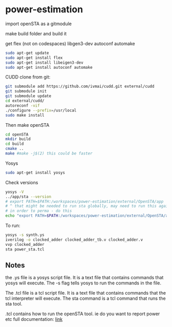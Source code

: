 # power-estimation

import openSTA as a gitmodule

make build folder and build it

get flex (not on codespaces)
libgen3-dev
autoconf automake
```sh
sudo apt-get update
sudo apt-get install flex
sudo apt-get install libeigen3-dev
sudo apt-get install autoconf automake
```


CUDD
clone from git:
```sh
git submodule add https://github.com/ivmai/cudd.git external/cudd
git submodule init
git submodule update
cd external/cudd/
autoreconf -vif
./configure --prefix=/usr/local
sudo make install
```


Then make openSTA
```sh
cd openSTA
mkdir build
cd build
cmake ..
make #make -j$(2) this could be faster
```

Yosys
```sh
sudo apt-get install yosys
```


Check versions
```sh
yosys -V
../app/sta --version
# export PATH=$PATH:/workspaces/power-estimation/external/OpenSTA/app 
# ^ that might be needed to run sta globally, may need to run this again if you close the terminal.
# in order to perma - do this
echo "export PATH=$PATH:/workspaces/power-estimation/external/OpenSTA/app" >> ~/.bashrc

```

To run:
```sh
yosys -s synth.ys
iverilog -o clocked_adder clocked_adder_tb.v clocked_adder.v
vvp clocked_adder
sta power_sta.tcl
```

## Notes

the .ys file is a yosys script file. It is a text file that contains commands that yosys will execute. The -s flag tells yosys to run the commands in the file.

The .tcl file is a tcl script file. It is a text file that contains commands that the tcl interpreter will execute. The sta command is a tcl command that runs the sta tool.

.tcl contains how to run the openSTA tool. ie do you want to report power etc
full documentation: [link](https://github.com/The-OpenROAD-Project/OpenSTA/blob/master/doc/OpenSTA.pdf)